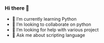 ### Hi there 👋


- 🌱 I’m currently learning Python
- 👯 I’m looking to collaborate on python
- 🤔 I’m looking for help with various project
- 💬 Ask me about scripting language

